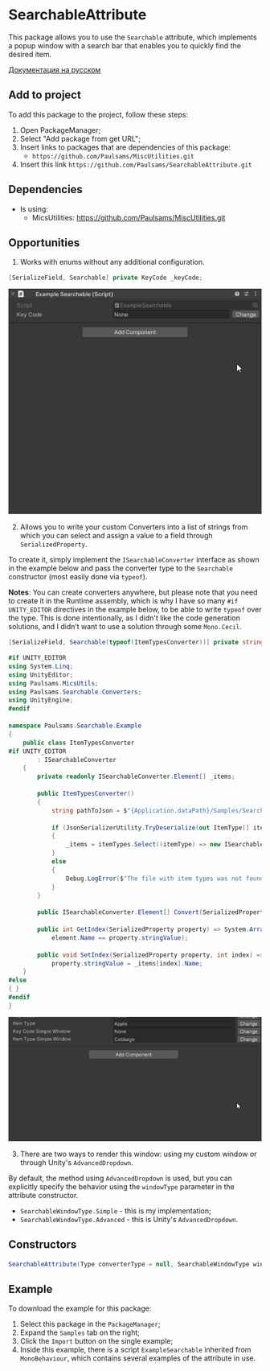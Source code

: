 # SearchableAttribute

This package allows you to use the `Searchable` attribute, which implements a popup window with a search bar that enables
you to quickly find the desired item.

[Документация на русском](Documentation~/RU.md)

## Add to project

To add this package to the project, follow these steps:

1) Open PackageManager;
2) Select "Add package from get URL";
3) Insert links to packages that are dependencies of this package:
    + `https://github.com/Paulsams/MiscUtilities.git`
4) Insert this link `https://github.com/Paulsams/SearchableAttribute.git`

## Dependencies

- Is using:
    + MicsUtilities: https://github.com/Paulsams/MiscUtilities.git

## Opportunities

1) Works with enums without any additional configuration.

```cs
[SerializeField, Searchable] private KeyCode _keyCode;
```

![image](Documentation~/EnumExample.gif)

2) Allows you to write your custom Converters into a list of strings from which you can select and assign a value
   to a field through `SerializedProperty`.

To create it, simply implement the `ISearchableConverter` interface as shown in the example below and pass the converter
type to the `Searchable` constructor (most easily done via `typeof`).

**Notes**:
You can create converters anywhere, but please note that you need to create it in the Runtime assembly, which is why I
have so many `#if UNITY_EDITOR` directives in the example below, to be able to write `typeof` over the type. This is
done intentionally, as I didn't like the code generation solutions, and I didn’t want to use a solution through
some `Mono.Cecil`.

```cs
[SerializeField, Searchable(typeof(ItemTypesConverter))] private string _itemType;
```

```cs
#if UNITY_EDITOR
using System.Linq;
using UnityEditor;
using Paulsams.MicsUtils;
using Paulsams.Searchable.Converters;
using UnityEngine;
#endif

namespace Paulsams.Searchable.Example
{
    public class ItemTypesConverter
#if UNITY_EDITOR
        : ISearchableConverter
    {
        private readonly ISearchableConverter.Element[] _items;

        public ItemTypesConverter()
        {
            string pathToJson = $"{Application.dataPath}/Samples/SearchableAttribute/2.0.0/Example Enum and One Custom Converter/ItemTypes/ItemsTypes.json";

            if (JsonSerializerUtility.TryDeserialize(out ItemType[] itemTypes, pathToJson))
            {
                _items = itemTypes.Select((itemType) => new ISearchableConverter.Element($"{itemType.Category}/{itemType.Name}")).ToArray();
            }
            else
            {
                Debug.LogError($"The file with item types was not found on the path: {pathToJson}");
            }
        }

        public ISearchableConverter.Element[] Convert(SerializedProperty property) => _items;

        public int GetIndex(SerializedProperty property) => System.Array.FindIndex(_items, (element) =>
            element.Name == property.stringValue);

        public void SetIndex(SerializedProperty property, int index) =>
            property.stringValue = _items[index].Name;
    }
#else
{ }
#endif
}
```

![image](Documentation~/CustomConverter.gif)

3) There are two ways to render this window: using my custom window or through Unity's `AdvancedDropdown`.

By default, the method using `AdvancedDropdown` is used, but you can explicitly specify the behavior using
the `windowType` parameter in the attribute constructor.

- `SearchableWindowType.Simple` - this is my implementation;
- `SearchableWindowType.Advanced` - this is Unity's `AdvancedDropdown`.

## Constructors

```cs
SearchableAttribute(Type converterType = null, SearchableWindowType windowType = SearchableWindowType.Advanced)
```

## Example

To download the example for this package:

1) Select this package in the `PackageManager`;
2) Expand the `Samples` tab on the right;
3) Click the `Import` button on the single example;
4) Inside this example, there is a script `ExampleSearchable` inherited from `MonoBehaviour`, which contains several
   examples of the attribute in use.
